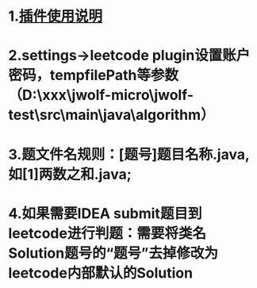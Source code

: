 # 1.[插件使用说明](https://blog.csdn.net/u010180815/article/details/104728115/)
# 2.settings->leetcode plugin设置账户密码，tempfilePath等参数（D:\xxx\jwolf-micro\jwolf-test\src\main\java\algorithm）
# 3.题文件名规则：[题号]题目名称.java,如[1]两数之和.java;
# 4.如果需要IDEA submit题目到leetcode进行判题：需要将类名Solution题号的“题号”去掉修改为leetcode内部默认的Solution
